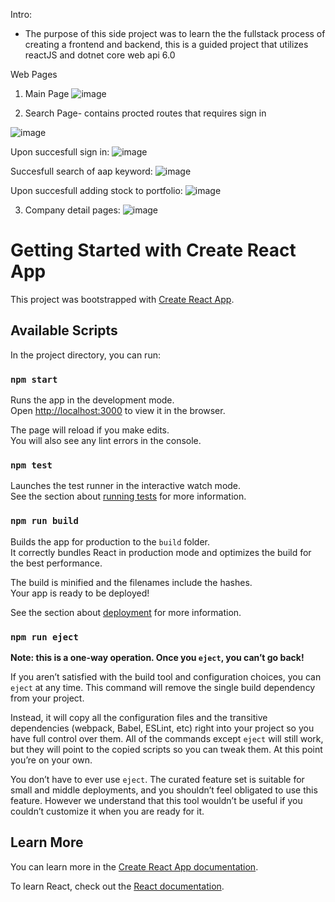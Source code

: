 Intro:
- The purpose of this side project was to learn the the fullstack process of creating a frontend and backend, this is a guided project that utilizes  reactJS and dotnet core web api 6.0 

Web Pages
1) Main Page
![image](https://github.com/user-attachments/assets/d0645199-6e87-4732-825c-8b126f8fca14)

2) Search Page- contains procted routes that requires sign in 

![image](https://github.com/user-attachments/assets/3b2b68a8-c3ba-44a2-a64e-0a06bfe53193)

Upon succesfull sign in:
![image](https://github.com/user-attachments/assets/3fb76c29-efb3-423e-8a26-6ceafb9d2c37)

Succesfull search of aap keyword:
![image](https://github.com/user-attachments/assets/6d6ec58f-cf2d-450e-9d6c-8975e114fbf3)

Upon succesfull adding stock to portfolio:
![image](https://github.com/user-attachments/assets/91126f4c-383e-4bce-8025-502c78fc1be1)

3) Company detail pages:
![image](https://github.com/user-attachments/assets/5ca5506c-c4d3-4090-a7cf-338764a7be2f)







# Getting Started with Create React App

This project was bootstrapped with [Create React App](https://github.com/facebook/create-react-app).

## Available Scripts

In the project directory, you can run:

### `npm start`

Runs the app in the development mode.\
Open [http://localhost:3000](http://localhost:3000) to view it in the browser.

The page will reload if you make edits.\
You will also see any lint errors in the console.

### `npm test`

Launches the test runner in the interactive watch mode.\
See the section about [running tests](https://facebook.github.io/create-react-app/docs/running-tests) for more information.

### `npm run build`

Builds the app for production to the `build` folder.\
It correctly bundles React in production mode and optimizes the build for the best performance.

The build is minified and the filenames include the hashes.\
Your app is ready to be deployed!

See the section about [deployment](https://facebook.github.io/create-react-app/docs/deployment) for more information.

### `npm run eject`

**Note: this is a one-way operation. Once you `eject`, you can’t go back!**

If you aren’t satisfied with the build tool and configuration choices, you can `eject` at any time. This command will remove the single build dependency from your project.

Instead, it will copy all the configuration files and the transitive dependencies (webpack, Babel, ESLint, etc) right into your project so you have full control over them. All of the commands except `eject` will still work, but they will point to the copied scripts so you can tweak them. At this point you’re on your own.

You don’t have to ever use `eject`. The curated feature set is suitable for small and middle deployments, and you shouldn’t feel obligated to use this feature. However we understand that this tool wouldn’t be useful if you couldn’t customize it when you are ready for it.

## Learn More

You can learn more in the [Create React App documentation](https://facebook.github.io/create-react-app/docs/getting-started).

To learn React, check out the [React documentation](https://reactjs.org/).


